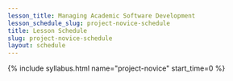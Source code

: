 ```yaml
---
lesson_title: Managing Academic Software Development
lesson_schedule_slug: project-novice-schedule
title: Lesson Schedule
slug: project-novice-schedule
layout: schedule
---
```

{% include syllabus.html  name="project-novice" start_time=0 %}